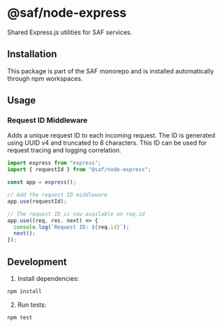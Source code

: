 # @saf/node-express

Shared Express.js utilities for SAF services.

## Installation

This package is part of the SAF monorepo and is installed automatically through npm workspaces.

## Usage

### Request ID Middleware

Adds a unique request ID to each incoming request. The ID is generated using UUID v4 and truncated to 8 characters.
This ID can be used for request tracing and logging correlation.

```typescript
import express from "express";
import { requestId } from "@saf/node-express";

const app = express();

// Add the request ID middleware
app.use(requestId);

// The request ID is now available on req.id
app.use((req, res, next) => {
  console.log(`Request ID: ${req.id}`);
  next();
});
```

## Development

1. Install dependencies:

```bash
npm install
```

2. Run tests:

```bash
npm test
```
